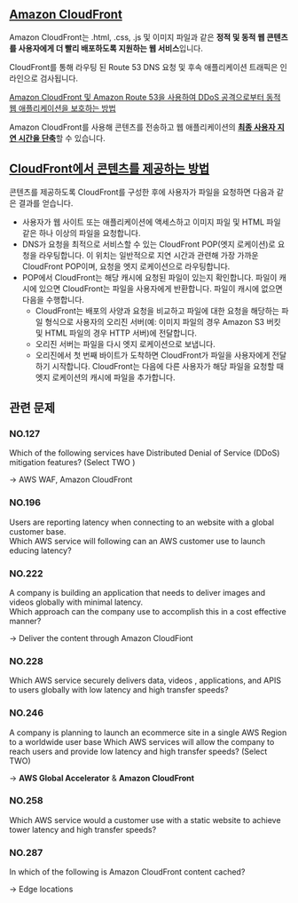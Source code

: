 ## [Amazon CloudFront](https://docs.aws.amazon.com/ko_kr/AmazonCloudFront/latest/DeveloperGuide/Introduction.html)

Amazon CloudFront는 .html, .css, .js 및 이미지 파일과 같은 **정적 및 동적 웹 콘텐츠를 사용자에게 더 빨리 배포하도록 지원하는 웹 서비스**입니다.

CloudFront를 통해 라우팅 된 Route 53 DNS 요청 및 후속 애플리케이션 트래픽은 인라인으로 검사됩니다.

[Amazon CloudFront 및 Amazon Route 53을 사용하여 DDoS 공격으로부터 동적 웹 애플리케이션을 보호하는 방법](https://aws.amazon.com/ko/blogs/security/how-to-protect-dynamic-web-applications-against-ddos-attacks-by-using-amazon-cloudfront-and-amazon-route-53/)

Amazon CloudFront를 사용해 콘텐츠를 전송하고 웹 애플리케이션의 [**최종 사용자 지연 시간을 단축**](https://aws.amazon.com/ko/getting-started/hands-on/deliver-content-faster/)할 수 있습니다.

## [CloudFront에서 콘텐츠를 제공하는 방법](https://docs.aws.amazon.com/ko_kr/AmazonCloudFront/latest/DeveloperGuide/HowCloudFrontWorks.html)

콘텐츠를 제공하도록 CloudFront를 구성한 후에 사용자가 파일을 요청하면 다음과 같은 결과를 얻습니다.

   * 사용자가 웹 사이트 또는 애플리케이션에 액세스하고 이미지 파일 및 HTML 파일 같은 하나 이상의 파일을 요청합니다.
   * DNS가 요청을 최적으로 서비스할 수 있는 CloudFront POP(엣지 로케이션)로 요청을 라우팅합니다. 이 위치는 일반적으로 지연 시간과 관련해 가장 가까운 CloudFront POP이며, 요청을 엣지 로케이션으로 라우팅합니다.
   * POP에서 CloudFront는 해당 캐시에 요청된 파일이 있는지 확인합니다. 파일이 캐시에 있으면 CloudFront는 파일을 사용자에게 반환합니다. 파일이 캐시에 없으면 다음을 수행합니다.
      * CloudFront는 배포의 사양과 요청을 비교하고 파일에 대한 요청을 해당하는 파일 형식으로 사용자의 오리진 서버(예: 이미지 파일의 경우 Amazon S3 버킷 및 HTML 파일의 경우 HTTP 서버)에 전달합니다.
      * 오리진 서버는 파일을 다시 엣지 로케이션으로 보냅니다.
      * 오리진에서 첫 번째 바이트가 도착하면 CloudFront가 파일을 사용자에게 전달하기 시작합니다. CloudFront는 다음에 다른 사용자가 해당 파일을 요청할 때 엣지 로케이션의 캐시에 파일을 추가합니다.

## 관련 문제

### NO.127 

Which of the following services have Distributed Denial of Service (DDoS) mitigation features? (Select TWO )

-> AWS WAF, Amazon CloudFront

### NO.196 
Users are reporting latency when connecting to an website with a global customer base.<br/>Which AWS service will following can an AWS customer use to launch educing latency?

### NO.222 
A company is building an application that needs to deliver images and videos globally with minimal latency. <br/>Which approach can the company use to accomplish this in a cost effective manner?

-> Deliver the content through Amazon CloudFiont

### NO.228 
Which AWS service securely delivers data, videos , applications, and APIS to users globally with low latency and high transfer speeds?

### NO.246 
A company is planning to launch an ecommerce site in a single AWS Region to a worldwide user base Which AWS services will allow the company to reach users and provide low latency and high transfer speeds? (Select TWO)

-> **AWS Global Accelerator** & **Amazon CloudFront**

### NO.258 
Which AWS service would a customer use with a static website to achieve tower latency and high transfer speeds?

### NO.287 
In which of the following is Amazon CloudFront content cached?

-> Edge locations
